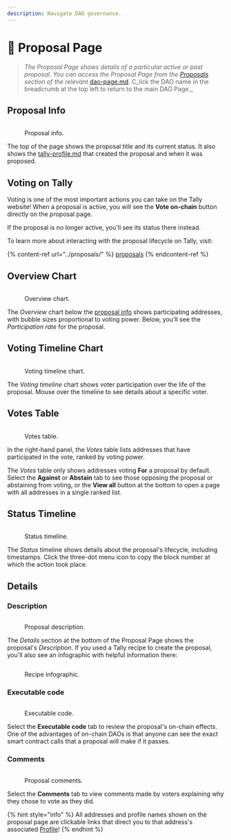 ```yaml
---
description: Navigate DAO governance.
---
```


# 💭 Proposal Page

> _The Proposal Page shows details of a particular active or past proposal. You can access the Proposal Page from the_ [_Proposals_](https://docs.tally.xyz/knowledge-base/navigating-the-tally-platform/dao-page#proposals) _section of the relevant_ [dao-page.md](dao-page.md "mention"). C_lick the DAO name in the breadcrumb at the top left to return to the main DAO Page._

## Proposal Info

<figure><img src="../../.gitbook/assets/CleanShot 2023-02-22 at 17.31.54@2x.png" alt=""><figcaption><p>Proposal info.</p></figcaption></figure>

The top of the page shows the proposal title and its current status. It also shows the [tally-profile.md](tally-profile.md "mention") that created the proposal and when it was proposed.

## Voting on Tally

Voting is one of the most important actions you can take on the Tally website! When a proposal is active, you will see the **Vote on-chain** button directly on the proposal page.

If the proposal is no longer active, you'll see its status there instead.

To learn more about interacting with the proposal lifecycle on Tally, visit:

{% content-ref url="../proposals/" %}
[proposals](../proposals/)
{% endcontent-ref %}

## Overview Chart

<figure><img src="../../.gitbook/assets/CleanShot 2023-02-22 at 18.01.13@2x.png" alt=""><figcaption><p>Overview chart.</p></figcaption></figure>

The _Overview_ chart below the [proposal info](proposal-page.md#proposal-info) shows participating addresses, with bubble sizes proportional to voting power. Below, you'll see the _Participation rate_ for the proposal.

## Voting Timeline Chart

<figure><img src="../../.gitbook/assets/CleanShot 2023-02-22 at 18.11.10@2x.png" alt=""><figcaption><p>Voting timeline chart.</p></figcaption></figure>

The _Voting timeline_ chart shows voter participation over the life of the proposal. Mouse over the timeline to see details about a specific voter.

## Votes Table

<figure><img src="../../.gitbook/assets/CleanShot 2023-02-22 at 18.07.43@2x.png" alt=""><figcaption><p>Votes table.</p></figcaption></figure>

In the right-hand panel, the _Votes_ table lists addresses that have participated in the vote, ranked by voting power.

The _Votes_ table only shows addresses voting **For** a proposal by default. Select the **Against** or **Abstain** tab to see those opposing the proposal or abstaining from voting, or the **View all** button at the bottom to open a page with all addresses in a single ranked list.

## Status Timeline

<figure><img src="../../.gitbook/assets/CleanShot 2023-02-22 at 18.13.09@2x.png" alt=""><figcaption><p>Status timeline.</p></figcaption></figure>

The _Status_ timeline shows details about the proposal's lifecycle, including timestamps. Click the three-dot menu icon to copy the block number at which the action took place.

## Details

### Description

<figure><img src="../../.gitbook/assets/CleanShot 2023-02-22 at 18.18.06@2x.png" alt=""><figcaption><p>Proposal description.</p></figcaption></figure>

The _Details_ section at the bottom of the Proposal Page shows the proposal's _Description_. If you used a Tally recipe to create the proposal, you'll also see an infographic with helpful information there:

<figure><img src="../../.gitbook/assets/CleanShot 2023-02-22 at 18.21.54@2x.png" alt=""><figcaption><p>Recipe infographic.</p></figcaption></figure>

### Executable code

<figure><img src="../../.gitbook/assets/CleanShot 2023-02-22 at 18.23.47@2x.png" alt=""><figcaption><p>Executable code.</p></figcaption></figure>

Select the **Executable code** tab to review the proposal's on-chain effects. One of the advantages of on-chain DAOs is that anyone can see the exact smart contract calls that a proposal will make if it passes.

### Comments

<figure><img src="../../.gitbook/assets/CleanShot 2023-02-22 at 18.25.01@2x.png" alt=""><figcaption><p>Proposal comments.</p></figcaption></figure>

Select the **Comments** tab to view comments made by voters explaining why they chose to vote as they did.

{% hint style="info" %}
All addresses and profile names shown on the proposal page are clickable links that direct you to that address's associated [Profile](tally-profile.md)!
{% endhint %}
